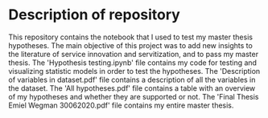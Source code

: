 # Description of repository
This repository contains the notebook that I used to test my master thesis hypotheses. The main objective of this project was to add new insights to the literature of service innovation and servitization, and to pass my master thesis. The 'Hypothesis testing.ipynb' file contains my code for testing and visualizing statistic models in order to test the hypotheses. The 'Description of variables in dataset.pdf' file contains a description of all the variables in the dataset. The 'All hypotheses.pdf' file contains a table with an overview of my hypotheses and whether they are supported or not. The 'Final Thesis Emiel Wegman 30062020.pdf' file contains my entire master thesis.
